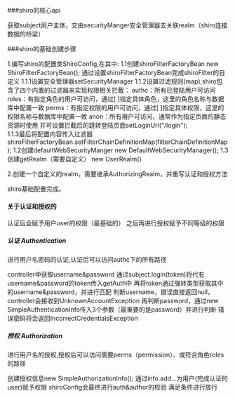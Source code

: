 ###shiro的核心api

获取subject用户主体，交由securityManger安全管理器去关联realm（shiro连接数据的桥梁）

###shiro的基础创建步骤

1.编写shiro的配置类ShiroConfig,在其中:
    1.1创建shiroFilterFactoryBean
        new ShiroFilterFactoryBean();
        通过设置shiroFilterFactoryBean完成shiroFilter的自定义
        1.1.1设置安全管理器setSecurityManager
        1.1.2设置过滤规则(map);shiro包含了四个内置的过滤器来实现权限相关拦截：
             authc：所有已登陆用户可访问
             roles：有指定角色的用户可访问，通过[ ]指定具体角色，这里的角色名称与数据库中配置一致
             perms：有指定权限的用户可访问，通过[ ]指定具体权限，这里的权限名称与数据库中配置一致
             anon：所有用户可访问，通常作为指定页面的静态资源时使用
             并可设置拦截后的跳转登陆页面setLoginUrl("/login");     
         1.1.3最后将配置内容传入过滤器
              shiroFilterFactoryBean.setFilterChainDefinitionMap(filterChainDefinitionMap);
    1.2创建defaultWebSecurityManger
        new DefaultWebSecurityManager();
    1.3创建getRealm（需要自定义）
        new UserRealm()
    
2.创建一个自定义的realm，需要继承AuthorizingRealm，并重写认证和授权方法

shiro基础配置完成。



#### 关于认证和授权的
认证后会赋予用户user的权限（最基础的）
之后再进行授权赋予不同等级的权限


##### 认证 Authentication 
进行用户名密码的认证,认证后可以访问authc下的所有路径

controller中获取username&password
通过subject.login(token)将代有username&password的token传入getAuth中
再将token通过强转类型获取其中的username&password，并进行匹配
判断username，错误直接返回null，controller会接收到UnknownAccountException
再判断password，通过new SimpleAuthenticationInfo传入3个参数（最重要的是password）并进行判断
错误密码将会返回IncorrectCredentialsException


##### 授权 Authorization
进行用户名的授权,授权后可以访问需要perms（permission）、或符合角色roles的路径

创建授权信息new SimpleAuthorizationInfo();
通过info.add...为用户(完成认证的user)赋予权限
shiroConfig会最终进行auth&author的校验
满足条件进行放行

    

